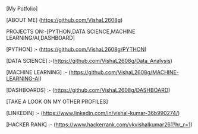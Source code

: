 [My Potfolio]

[ABOUT ME] (https://github.com/VishaL2608g)


PROJECTS ON:-[PYTHON,DATA SCIENCE,MACHINE LEARNING/AI,DASHBOARD]

[PYTHON] :- (https://github.com/VishaL2608g/PYTHON)

[DATA SCIENCE] :-(https://github.com/VishaL2608g/Data_Analysis)

[MACHINE LEARNING] :- (https://github.com/VishaL2608g/MACHINE-LEARNING-AI)

[DASHBOARDS] :- (https://github.com/VishaL2608g/DASHBOARD)


[TAKE A LOOK ON MY OTHER PROFILES]

[LINKEDIN] :- (https://www.linkedin.com/in/vishal-kumar-36b990274/)

[HACKER RANK] :- (https://www.hackerrank.com/vkvishalkumar261?hr_r=1)

